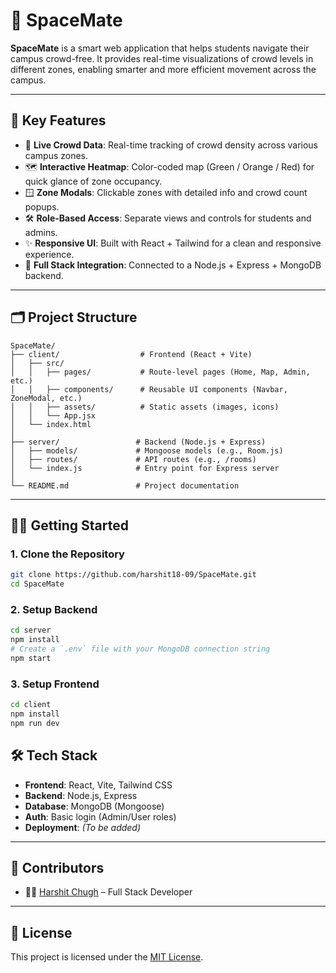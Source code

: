 # 🚀 SpaceMate

**SpaceMate** is a smart web application that helps students navigate their campus crowd-free. It provides real-time visualizations of crowd levels in different zones, enabling smarter and more efficient movement across the campus.

---

## 🧠 Key Features

- 📍 **Live Crowd Data**: Real-time tracking of crowd density across various campus zones.
- 🗺️ **Interactive Heatmap**: Color-coded map (Green / Orange / Red) for quick glance of zone occupancy.
- 🪟 **Zone Modals**: Clickable zones with detailed info and crowd count popups.
- 🛠️ **Role-Based Access**: Separate views and controls for students and admins.
- ✨ **Responsive UI**: Built with React + Tailwind for a clean and responsive experience.
- 🔌 **Full Stack Integration**: Connected to a Node.js + Express + MongoDB backend.

---

## 🗂️ Project Structure

```
SpaceMate/
├── client/                  # Frontend (React + Vite)
│   ├── src/
│   │   ├── pages/           # Route-level pages (Home, Map, Admin, etc.)
│   │   ├── components/      # Reusable UI components (Navbar, ZoneModal, etc.)
│   │   ├── assets/          # Static assets (images, icons)
│   │   └── App.jsx
│   └── index.html
│
├── server/                 # Backend (Node.js + Express)
│   ├── models/             # Mongoose models (e.g., Room.js)
│   ├── routes/             # API routes (e.g., /rooms)
│   └── index.js            # Entry point for Express server
│
└── README.md               # Project documentation
```

---

## 🧑‍💻 Getting Started

### 1. Clone the Repository

```bash
git clone https://github.com/harshit18-09/SpaceMate.git
cd SpaceMate
```

### 2. Setup Backend

```bash
cd server
npm install
# Create a `.env` file with your MongoDB connection string
npm start
```

### 3. Setup Frontend

```bash
cd client
npm install
npm run dev
```



## 🛠️ Tech Stack

- **Frontend**: React, Vite, Tailwind CSS
- **Backend**: Node.js, Express
- **Database**: MongoDB (Mongoose)
- **Auth**: Basic login (Admin/User roles)
- **Deployment**: *(To be added)*

---

## 🙌 Contributors

- 👨‍💻 [Harshit Chugh](https://github.com/harshit18-09) – Full Stack Developer

---

## 📃 License

This project is licensed under the [MIT License](LICENSE).
